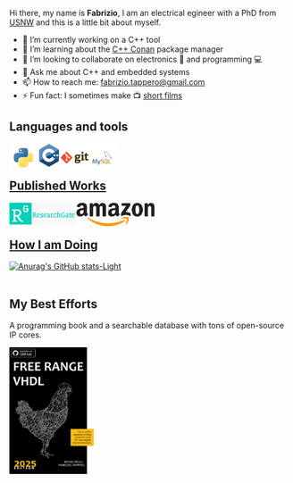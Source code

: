 Hi there, my name is **Fabrizio**, I am an electrical egineer with a PhD from [USNW](https://www.unsw.edu.au) and this is a little bit about myself.


- 🔭 I’m currently working on a C++ tool
- 🌱 I’m learning about the [C++ Conan](https://docs.conan.io/en/latest/) package manager
- 👯 I’m looking to collaborate on electronics :electric_plug: and programming :computer:
- 💬 Ask me about C++ and embedded systems
- 📫 How to reach me: fabrizio.tappero@gmail.com
- ⚡ Fun fact: I sometimes make :tv: [short films](http://www.focusaway.com/)

## Languages and tools
<p><a href="https://github.com/fabriziotappero">
<img align="left" alt="" width="50px" src="https://raw.githubusercontent.com/github/explore/80688e429a7d4ef2fca1e82350fe8e3517d3494d/topics/python/python.png" />
</p>

<p><a href="https://github.com/fabriziotappero">
<img align="left" alt="" width="42px" src="https://raw.githubusercontent.com/github/explore/80688e429a7d4ef2fca1e82350fe8e3517d3494d/topics/cpp/cpp.png" />
</p>
 
<p><a href="https://github.com/fabriziotappero">
<img align="left" alt="" width="50px" src="https://raw.githubusercontent.com/github/explore/80688e429a7d4ef2fca1e82350fe8e3517d3494d/topics/git/git.png" />
</p>
  
<p><a href="https://github.com/fabriziotappero">
<img align="left" alt="" width="50px" src="https://raw.githubusercontent.com/github/explore/80688e429a7d4ef2fca1e82350fe8e3517d3494d/topics/mysql/mysql.png" />
</p>
<br />
<br />

## Published Works
<p><a href="https://www.researchgate.net/profile/Fabrizio-Tappero">
<img align="left" alt="Python" width="120px" src="https://github.com/fabriziotappero/fabriziotappero/blob/main/img/research_gate.png"/>
</p>
  
<p><a href="https://www.amazon.com/s?k=fabrizio+tappero">
<img align="left" alt="Python" width="140px" src="https://github.com/fabriziotappero/fabriziotappero/blob/main/img/amazon.png"/>
</p>
<br />
<br />

## How I am Doing
[![Anurag's GitHub stats-Light](https://github-readme-stats.vercel.app/api?username=fabriziotappero&show_icons=true&theme=default#gh-light-mode-only)](https://github.com/anuraghazra/github-readme-stats#gh-light-mode-only)
<br />
<br />

  ## My Best Efforts
A programming book and a searchable database with tons of open-source IP cores.
  
<p> <a href="https://github.com/fabriziotappero/Free-Range-VHDL-book">
<img align="left" src="https://github.com/fabriziotappero/Free-Range-VHDL-book/blob/master/pics/cover.png?raw=true" width="30%" alt=""/>
</p>
  
<p> <a href="https://fabriziotappero.github.io/opencores-scraper/cores.html">
<img align="left" src="https://github.com/fabriziotappero/opencores-scraper/blob/master/search_table.png?raw=true" width="50%" alt=""/>
</p>
  
<br />
<br />
